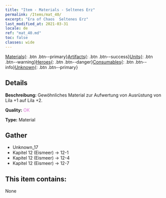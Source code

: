 ```yaml
---
title: "Item - Materials - Seltenes Erz"
permalink: /Items/mat_40/
excerpt: "Era of Chaos  Seltenes Erz"
last_modified_at: 2021-03-31
locale: de
ref: "mat_40.md"
toc: false
classes: wide
---
```

 [Materials](/de/Items/){: .btn .btn--primary}[Artifacts](/de/Items/Artifacts/){: .btn .btn--success}[Units](/de/Items/Units/){: .btn .btn--warning}[Heroes](/de/Items/Heroes/){: .btn .btn--danger}[Consumables](/de/Items/Consumables/){: .btn .btn--info}[Unknown](/de/Items/Unknown/){: .btn .btn--primary}

## Details
 **Beschreibung:** Gewöhnliches Material zur Aufwertung von Ausrüstung von Lila +1 auf Lila +2.

 **Quality:** <span style="color: #DA70D6">OK</span>

 **Type:** Material

## Gather

*    Unknown_17 
*    Kapitel 12 (Eismeer) -> 12-1 
*    Kapitel 12 (Eismeer) -> 12-4 
*    Kapitel 12 (Eismeer) -> 12-7 

## This item contains:

  None

